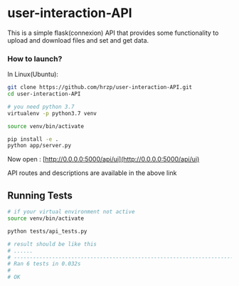 # user-interaction-API

This is a simple flask(connexion) API that provides some functionality to upload and download files and set and get data.

### How to launch?

In Linux(Ubuntu):

```bash
git clone https://github.com/hrzp/user-interaction-API.git
cd user-interaction-API

# you need python 3.7
virtualenv -p python3.7 venv

source venv/bin/activate

pip install -e .
python app/server.py

```

Now open : [http://0.0.0.0:5000/api/ui](http://0.0.0.0:5000/api/ui)

API routes and descriptions are available in the above link

## Running Tests

```bash
# if your virtual environment not active
source venv/bin/activate

python tests/api_tests.py

# result should be like this
# ......
# ----------------------------------------------------------------------
# Ran 6 tests in 0.032s
#
# OK
```

